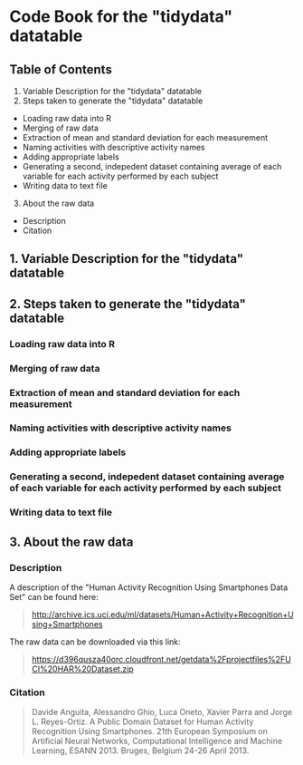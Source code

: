 # Code Book for the "tidydata" datatable

## Table of Contents

1. Variable Description for the "tidydata" datatable
2. Steps taken to generate the "tidydata" datatable
- Loading raw data into R
- Merging of raw data
- Extraction of mean and standard deviation for each measurement
- Naming activities with descriptive activity names 
- Adding appropriate labels
- Generating a second, indepedent dataset containing average of each variable for each activity performed by each subject 
- Writing data to text file  
3. About the raw data
- Description
- Citation

## 1. Variable Description for the "tidydata" datatable

## 2. Steps taken to generate the "tidydata" datatable

### Loading raw data into R
### Merging of raw data
### Extraction of mean and standard deviation for each measurement
### Naming activities with descriptive activity names 
### Adding appropriate labels
### Generating a second, indepedent dataset containing average of each variable for each activity performed by each subject 
### Writing data to text file  

## 3. About the raw data 

### Description
A description of the "Human Activity Recognition Using Smartphones Data Set" can be found here: 
> http://archive.ics.uci.edu/ml/datasets/Human+Activity+Recognition+Using+Smartphones

The raw data can be downloaded via this link:
> https://d396qusza40orc.cloudfront.net/getdata%2Fprojectfiles%2FUCI%20HAR%20Dataset.zip  

### Citation
> Davide Anguita, Alessandro Ghio, Luca Oneto, Xavier Parra and Jorge L. Reyes-Ortiz. A Public Domain Dataset for Human Activity Recognition Using Smartphones. 21th European Symposium on Artificial Neural Networks, Computational Intelligence and Machine Learning, ESANN 2013. Bruges, Belgium 24-26 April 2013.
